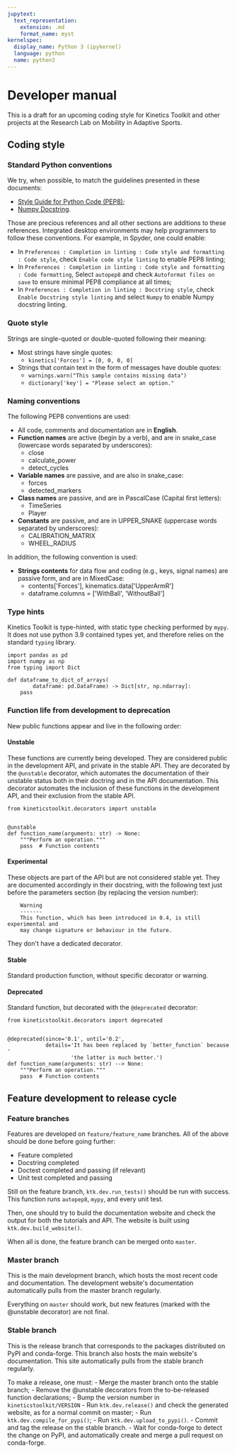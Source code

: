 ```yaml
---
jupytext:
  text_representation:
    extension: .md
    format_name: myst
kernelspec:
  display_name: Python 3 (ipykernel)
  language: python
  name: python3
---
```


# Developer manual

This is a draft for an upcoming coding style for Kinetics Toolkit and other projects at the Research Lab on Mobility in Adaptive Sports.

## Coding style

### Standard Python conventions

We try, when possible, to match the guidelines presented in these documents:

- [Style Guide for Python Code (PEP8)](https://pep8.org);
- [Numpy Docstring](https://numpydoc.readthedocs.io/en/latest/format.html).

Those are precious references and all other sections are additions to these references. Integrated desktop environments may help programmers to follow these conventions. For example, in Spyder, one could enable:

- In `Preferences : Completion in linting : Code style and formatting : Code style`, check `Enable code style linting` to enable PEP8 linting;
- In `Preferences : Completion in linting : Code style and formatting : Code formatting`, Select `autopep8` and check `Autoformat files on save` to ensure minimal PEP8 compliance at all times;
- In `Preferences : Completion in linting : Docstring style`, check `Enable Docstring style linting` and select `Numpy`  to enable Numpy docstring linting.

### Quote style

Strings are single-quoted or double-quoted following their meaning:

- Most strings have single quotes:
    - `kinetics['Forces'] = [0, 0, 0, 0]`
- Strings that contain text in the form of messages have double quotes:
    - `warnings.warn("This sample contains missing data")`
    - `dictionary['key'] = "Please select an option."`

### Naming conventions

The following PEP8 conventions are used:

- All code, comments and documentation are in **English**.
- **Function names** are active (begin by a verb), and are in snake_case (lowercase words separated by underscores):
    - close
    - calculate_power
    - detect_cycles
- **Variable names** are passive, and are also in snake_case:
    - forces
    - detected_markers
- **Class names** are passive, and are in PascalCase (Capital first letters):
    - TimeSeries
    - Player
- **Constants** are passive, and are in UPPER_SNAKE (uppercase words separated by underscores):
    - CALIBRATION_MATRIX
    - WHEEL_RADIUS

In addition, the following convention is used:

- **Strings contents** for data flow and coding (e.g., keys, signal names) are passive form, and are in MixedCase:
    - contents['Forces'], kinematics.data['UpperArmR']
    - dataframe.columns = ['WithBall', 'WithoutBall']

### Type hints

Kinetics Toolkit is type-hinted, with static type checking performed by `mypy`. It does not use python 3.9 contained types yet, and therefore relies on the standard `typing` library.

```{code-cell}
import pandas as pd
import numpy as np
from typing import Dict

def dataframe_to_dict_of_arrays(
        dataframe: pd.DataFrame) -> Dict[str, np.ndarray]:
    pass
```

### Function life from development to deprecation

New public functions appear and live in the following order:

#### Unstable

These functions are currently being developed. They are considered public in the development API, and private in the stable API. They are decorated by the `@unstable` decorator, which automates the documentation of their unstable status both in their doctring and in the API documentation. This decorator automates the inclusion of these functions in the development API, and their exclusion from the stable API.

```{code-cell}
from kineticstoolkit.decorators import unstable


@unstable
def function_name(arguments: str) -> None:
    """Perform an operation."""
    pass  # Function contents
```

#### Experimental

These objects are part of the API but are not considered stable yet. They are documented accordingly in their docstring, with the following text just before the parameters section (by replacing the version number):

```
    Warning
    -------
    This function, which has been introduced in 0.4, is still experimental and
    may change signature or behaviour in the future.
```

They don't have a dedicated decorator.

#### Stable

Standard production function, without specific decorator or warning.

#### Deprecated

Standard function, but decorated with the `@deprecated` decorator:

```{code-cell}
from kineticstoolkit.decorators import deprecated


@deprecated(since='0.1', until='0.2',
            details='It has been replaced by `better_function` because '
                    'the latter is much better.')
def function_name(arguments: str) --> None:
    """Perform an operation."""
    pass  # Function contents
```

## Feature development to release cycle

### Feature branches

Features are developed on `feature/feature_name` branches. All of the above should be done before going further:

- Feature completed
- Docstring completed
- Doctest completed and passing (if relevant)
- Unit test completed and passing

Still on the feature branch, `ktk.dev.run_tests()` should be run with success. This function runs `autopep8`, `mypy`, and every unit test.

Then, one should try to build the documentation website and check the output for both the tutorials and API. The website is built using `ktk.dev.build_website()`.

When all is done, the feature branch can be merged onto `master`.

### Master branch

This is the main development branch, which hosts the most recent code and documentation. The development website's documentation automatically pulls from the master branch regularly.

Everything on `master` should work, but new features (marked with the @unstable decorator) are not final.

### Stable branch

This is the release branch that corresponds to the packages distributed on PyPI and conda-forge. This branch also hosts the main website's documentation. This site automatically pulls from the stable branch regularly.

To make a release, one must:
    - Merge the master branch onto the stable branch;
    - Remove the @unstable decorators from the to-be-released function declarations;
    - Bump the version number in `kineticstoolkit/VERSION`
    - Run `ktk.dev.release()` and check the generated website, as for a normal commit on master;
    - Run `ktk.dev.compile_for_pypi()`;
    - Run `ktk.dev.upload_to_pypi()`.
    - Commit and tag the release on the stable branch.
    - Wait for conda-forge to detect the change on PyPI, and automatically create and merge a pull request on conda-forge.